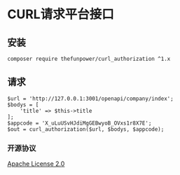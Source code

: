 # CURL请求平台接口 

## 安装 

~~~
composer require thefunpower/curl_authorization ^1.x
~~~


## 请求

~~~
$url = 'http://127.0.0.1:3001/openapi/company/index';
$bodys = [
    'title' => $this->title
];
$appcode = 'X_uLuUSvHJdiMgGEBwyoB_OVxs1r8X7E';
$out = curl_authorization($url, $bodys, $appcode);
~~~


### 开源协议 

[Apache License 2.0](LICENSE)
